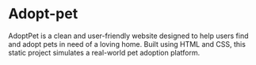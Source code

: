# Adopt-pet
AdoptPet is a clean and user-friendly website designed to help users find and adopt pets in need of a loving home. Built using HTML and CSS, this static project simulates a real-world pet adoption platform.
